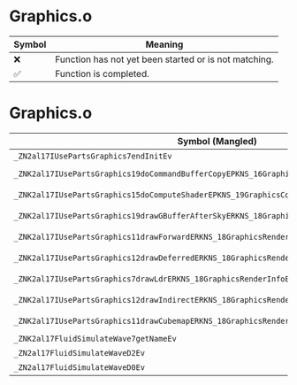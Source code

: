 # Graphics.o
| Symbol | Meaning 
| ------------- | ------------- 
| :x: | Function has not yet been started or is not matching. 
| :white_check_mark: | Function is completed. 


# Graphics.o
| Symbol (Mangled) | Symbol (Demangled) | Decompiled? |
| ------------- |  ------------- | ------------- |
| `_ZN2al17IUsePartsGraphics7endInitEv` | `al::IUsePartsGraphics::endInit(void)` | :x: |
| `_ZNK2al17IUsePartsGraphics19doCommandBufferCopyEPKNS_16GraphicsCopyInfoE` | `al::IUsePartsGraphics::doCommandBufferCopy(al::GraphicsCopyInfo const*)const` | :x: |
| `_ZNK2al17IUsePartsGraphics15doComputeShaderEPKNS_19GraphicsComputeInfoE` | `al::IUsePartsGraphics::doComputeShader(al::GraphicsComputeInfo const*)const` | :x: |
| `_ZNK2al17IUsePartsGraphics19drawGBufferAfterSkyERKNS_18GraphicsRenderInfoE` | `al::IUsePartsGraphics::drawGBufferAfterSky(al::GraphicsRenderInfo const&)const` | :x: |
| `_ZNK2al17IUsePartsGraphics11drawForwardERKNS_18GraphicsRenderInfoERKNS_15RenderVariablesE` | `al::IUsePartsGraphics::drawForward(al::GraphicsRenderInfo const&,al::RenderVariables const&)const` | :x: |
| `_ZNK2al17IUsePartsGraphics12drawDeferredERKNS_18GraphicsRenderInfoE` | `al::IUsePartsGraphics::drawDeferred(al::GraphicsRenderInfo const&)const` | :x: |
| `_ZNK2al17IUsePartsGraphics7drawLdrERKNS_18GraphicsRenderInfoE` | `al::IUsePartsGraphics::drawLdr(al::GraphicsRenderInfo const&)const` | :x: |
| `_ZNK2al17IUsePartsGraphics12drawIndirectERKNS_18GraphicsRenderInfoERKNS_15RenderVariablesE` | `al::IUsePartsGraphics::drawIndirect(al::GraphicsRenderInfo const&,al::RenderVariables const&)const` | :x: |
| `_ZNK2al17IUsePartsGraphics11drawCubemapERKNS_18GraphicsRenderInfoE` | `al::IUsePartsGraphics::drawCubemap(al::GraphicsRenderInfo const&)const` | :x: |
| `_ZNK2al17FluidSimulateWave7getNameEv` | `al::FluidSimulateWave::getName(void)const` | :x: |
| `_ZN2al17FluidSimulateWaveD2Ev` | `al::FluidSimulateWave::~FluidSimulateWave()` | :x: |
| `_ZN2al17FluidSimulateWaveD0Ev` | `al::FluidSimulateWave::~FluidSimulateWave()` | :x: |
